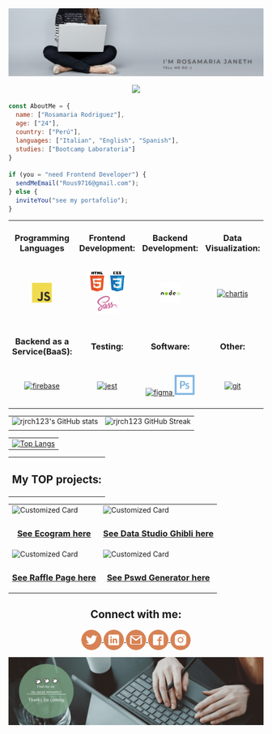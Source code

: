 
<div align="center">
  <img src="./img/img3.png" width="800">

  ![](https://komarev.com/ghpvc/?username=RJRCH123&color=blueviolet)

</div>

```js 
const AboutMe = {
  name: ["Rosamaria Rodriguez"],
  age: ["24"], 
  country: ["Perú"],
  languages: ["Italian", "English", "Spanish"],
  studies: ["Bootcamp Laboratoria"]
}

if (you = "need Frontend Developer") {
  sendMeEmail("Rous9716@gmail.com");
} else {
  inviteYou("see my portafolio");
}
```

<div align="center">

| | | | | 
|--|--|--|--|
| <h3 align="center">Programming Languages</h3> | <h3 align="center">Frontend Development:</h3> | <h3 align="center">Backend Development:</h3> |<h3 align="center">Data Visualization:</h3> | |
|<p align="center"><a href="https://developer.mozilla.org/en-US/docs/Web/JavaScript" target="_blank" rel="noreferrer"><img title='Javascript' src="https://raw.githubusercontent.com/devicons/devicon/master/icons/javascript/javascript-original.svg"   alt="javascript" width="40" height="40"/></a></p> | <p align="center"><a href="https://www.w3.org/html/" target="_blank" rel="noreferrer"><img title='Html5' src="https://raw.githubusercontent.com/devicons/devicon/master/icons/html5/html5-original-wordmark.svg"  alt="html5" width="40" height="40"/></a><a href="https://www.w3schools.com/css/" target="_blank" rel="noreferrer"><img title='Css3' src="https://raw.githubusercontent.com/devicons/devicon/master/icons/css3/css3-original-wordmark.svg" alt="css3"   width="40" height="40"/></a><a href="https://sass-lang.com" target="_blank" rel="noreferrer"><img title='Sass' src="https://raw.githubusercontent.com/devicons/devicon/master/icons/sass/sass-original.svg" alt="sass"  width="40" height="40"/></a></p> | <p align="center"><a href="https://nodejs.org" target="_blank" rel="noreferrer"> <img title='Node.js' src="https://raw.githubusercontent.com/devicons/devicon/master/icons/nodejs/nodejs-original-wordmark.svg"  alt="nodejs" width="40" height="40"/></a></p>|<p align="center"> <a href="https://www.chartjs.org" target="_blank" rel="noreferrer"> <img title='Chart.js' src="https://www.chartjs.org/media/logo-title.svg" alt="chartjs" width="40" height="40"/></a></p> | 
|<h3 align="center">Backend as a Service(BaaS):</h3> | <h3 align="center">Testing:</h3> |<h3 align="center">Software:</h3> | <h3 align="center">Other:</h3> | 
| <p align="center"><a href="https://firebase.google.com/" target="_blank" rel="noreferrer"><img title='Firebase' src="https://www.vectorlogo.zone/logos/firebase/firebase-icon.svg" alt="firebase" width="40" height="40"/> </a></p>| <p align="center"><a href="https://jestjs.io" target="_blank" rel="noreferrer"> <img title='Jest' src="https://www.vectorlogo.zone/logos/jestjsio/jestjsio-icon.svg" alt="jest" width="40" height="40"/></a> </p>|<p align="center"> <a href="https://www.figma.com/" target="_blank" rel="noreferrer"> <img title='Figma' src="https://www.vectorlogo.zone/logos/figma/figma-icon.svg" alt="figma" width="40" height="40"/> </a> <a href="https://www.photoshop.com/en" target="_blank" rel="noreferrer"> <img title='Photoshop' src="https://raw.githubusercontent.com/devicons/devicon/master/icons/photoshop/photoshop-line.svg"   alt="photoshop" width="40" height="40"/> </a></p>| <p align="center"> <a href="https://git-scm.com/" target="_blank" rel="noreferrer"> <img title='Git' src="https://www.vectorlogo.zone/logos/git-scm/git-scm-icon.svg" alt="git" width="40" height="40"/> </a> </p>| 
| | | | | 

</div>


<div align="center">

| | |
|--|--|
| ![rjrch123's GitHub stats](https://github-readme-stats.vercel.app/api?username=rjrch123&show_icons=true&theme=radical)| ![rjrch123 GitHub Streak](https://github-readme-streak-stats.herokuapp.com?user=RJRCH123&layout=compact&theme=radical) |
| | |
</div>

<div align="center">

| | 
|--|
| [![Top Langs](https://github-readme-stats.vercel.app/api/top-langs/?username=rjrch123&layout=compact&theme=radical)](https://github.com/anuraghazra/github-readme-stats) |

</div>

<div align="center">

|  | 
|--|
| <h2 align="center">My TOP projects:</h2> |

</div>

| | |
|--|--|
|![Customized Card](https://github-readme-stats.vercel.app/api/pin?username=RJRCH123&repo=ECOGRAM-Social-network&title_color=fff&icon_color=f9f9f9&text_color=9f9f9f&bg_color=151515)|![Customized Card](https://github-readme-stats.vercel.app/api/pin?username=RJRCH123&repo=DATA-Studio-Ghibli&title_color=fff&icon_color=f9f9f9&text_color=9f9f9f&bg_color=151515)|
| <h3 align="center">[See Ecogram here](https://rjrch123.github.io/ECOGRAM-Social-network/)</h3>  | <h3 align="center">[See Data Studio Ghibli here](https://rjrch123.github.io/DATA-Studio-Ghibli/)</h3> |
|  ![Customized Card](https://github-readme-stats.vercel.app/api/pin?username=RJRCH123&repo=Raffle-page&title_color=fff&icon_color=f9f9f9&text_color=9f9f9f&bg_color=151515) | ![Customized Card](https://github-readme-stats.vercel.app/api/pin?username=RJRCH123&repo=Pswd-Generator&title_color=fff&icon_color=f9f9f9&text_color=9f9f9f&bg_color=151515)|
| <h3 align="center">[See Raffle Page here](rjrch123.github.io/raffle-page/)</h3>  | <h3 align="center">[See Pswd Generator here](rjrch123.github.io/pswd-generator/)</h3> |

</div>

<h2 align="center">Connect with me:</h2>
<p align="center">
  <a href="https://twitter.com/rouseblues" target="blank">
    <img align="center" title='Twitter' src="./img/twitter.png" alt="rouseblues" height="40" width="40" />
  </a>
  <a href="https://www.linkedin.com/in/rosamaria-rodriguez-6904a1191/" target="blank">
    <img align="center" title='LinkedIn' src="./img/linkedin.png" height="40" width="40" />
  </a>
  <a href="mailto:rous9716@gmail.com" target="blank">
    <img align="center" title='Gmail' src="./img/gmail.png" alt="roussebluess" height="40" width="40" />
  </a>
  <a href="https://fb.com/rouseblues16" target="blank">
    <img align="center" title='Facebook' src="./img/facebook.png" alt="rouseblues16" height="40" width="40" />
  </a>
  <a href="https://instagram.com/roussebluess" target="blank">
    <img align="center" title='Instagram' src="./img/instagram.png" alt="roussebluess" height="40" width="40" />
  </a>
</p>

<div align="center">
  <img src="./img/img2.gif" width="800">
</div>




